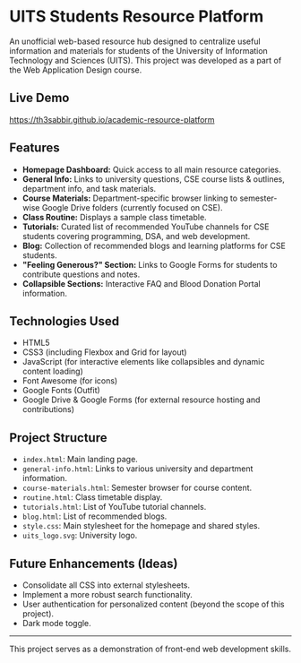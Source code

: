 # UITS Students Resource Platform

An unofficial web-based resource hub designed to centralize useful information and materials for students of the University of Information Technology and Sciences (UITS). This project was developed as a part of the Web Application Design course.

## Live Demo

https://th3sabbir.github.io/academic-resource-platform

## Features

*   **Homepage Dashboard:** Quick access to all main resource categories.
*   **General Info:** Links to university questions, CSE course lists & outlines, department info, and task materials.
*   **Course Materials:** Department-specific browser linking to semester-wise Google Drive folders (currently focused on CSE).
*   **Class Routine:** Displays a sample class timetable.
*   **Tutorials:** Curated list of recommended YouTube channels for CSE students covering programming, DSA, and web development.
*   **Blog:** Collection of recommended blogs and learning platforms for CSE students.
*   **"Feeling Generous?" Section:** Links to Google Forms for students to contribute questions and notes.
*   **Collapsible Sections:** Interactive FAQ and Blood Donation Portal information.

## Technologies Used

*   HTML5
*   CSS3 (including Flexbox and Grid for layout)
*   JavaScript (for interactive elements like collapsibles and dynamic content loading)
*   Font Awesome (for icons)
*   Google Fonts (Outfit)
*   Google Drive & Google Forms (for external resource hosting and contributions)

## Project Structure

*   `index.html`: Main landing page.
*   `general-info.html`: Links to various university and department information.
*   `course-materials.html`: Semester browser for course content.
*   `routine.html`: Class timetable display.
*   `tutorials.html`: List of YouTube tutorial channels.
*   `blog.html`: List of recommended blogs.
*   `style.css`: Main stylesheet for the homepage and shared styles.
*   `uits_logo.svg`: University logo.


## Future Enhancements (Ideas)

*   Consolidate all CSS into external stylesheets.
*   Implement a more robust search functionality.
*   User authentication for personalized content (beyond the scope of this project).
*   Dark mode toggle.

---

This project serves as a demonstration of front-end web development skills.
